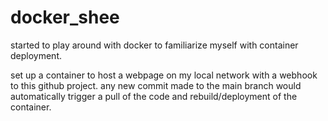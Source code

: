 # docker_shee

started to play around with docker to familiarize myself with container deployment. 

set up a container to host a webpage on my local network with a webhook to this github project. any new commit made to the main branch would automatically trigger a pull of the code and rebuild/deployment of the container.